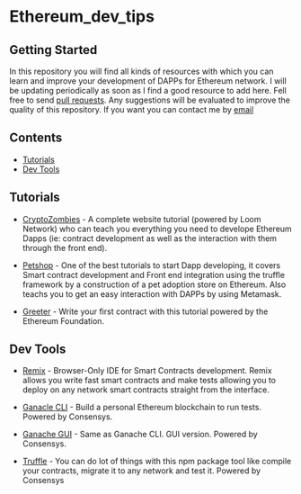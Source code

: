 # Ethereum_dev_tips

## Getting Started

In this repository you will find all kinds of resources with which you can learn and improve your development of DAPPs for Ethereum network. I will be updating periodically as soon as I find a good resource to add here.
Fell free to send [pull requests](https://github.com/QuantumTarantino/Ethetereum_Dev_Tips). Any suggestions will be evaluated to improve the quality of this repository.
If you want you can contact me by [email](correo@alvaroarias.com)

## Contents
- [Tutorials](#tutorials)
- [Dev Tools](#dev-tools)

## Tutorials

* [CryptoZombies](https://cryptozombies.io/) - A complete website tutorial (powered by Loom Network) who can teach you everything you need to develope Ethereum Dapps (ie: contract development as well as the interaction with them through the front end).

* [Petshop](https://truffleframework.com/tutorials/pet-shop) - One of the best tutorials to start Dapp developing, it covers Smart contract development and Front end integration using the truffle framework by a construction of a pet adoption store on Ethereum. Also teachs you to get an easy interaction with DAPPs by using Metamask.

* [Greeter](https://www.ethereum.org/greeter) - Write your first contract with this tutorial powered by the Ethereum Foundation.

## Dev Tools

* [Remix](https://remix.ethereum.org) - Browser-Only IDE for Smart Contracts development. Remix allows you write fast smart contracts and make tests allowing you to deploy on any network smart contracts straight from the interface.

* [Ganacle CLI](https://github.com/trufflesuite/ganache-cli) - Build a personal Ethereum blockchain to run tests. Powered by Consensys.

* [Ganache GUI](https://truffleframework.com/ganache) - Same as Ganache CLI. GUI version. Powered by Consensys.

* [Truffle](https://github.com/trufflesuite/truffle) - You can do lot of things with this npm package tool like compile your contracts, migrate it to any network and test it. Powered by Consensys




